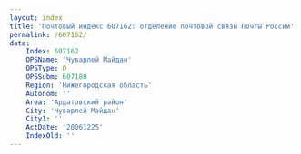```yaml
---
layout: index
title: 'Почтовый индекс 607162: отделение почтовой связи Почты России'
permalink: /607162/
data:
    Index: 607162
    OPSName: 'Чуварлей Майдан'
    OPSType: О
    OPSSubm: 607180
    Region: 'Нижегородская область'
    Autonom: ''
    Area: 'Ардатовский район'
    City: 'Чуварлей Майдан'
    City1: ''
    ActDate: '20061225'
    IndexOld: ''
---
```

